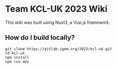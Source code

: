 # Team KCL-UK 2023 Wiki

This wiki was built using Nuxt3, a Vue.js framework. 

## How do I build locally?
    git clone https://gitlab.igem.org/2023/kcl-uk.git
    cd kcl-uk
    npm install
    npm run dev
